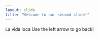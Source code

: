 ```yaml
---
layout: slide
title: "Welcome to our second slide!"
---
```

La vida loca
Use the left arrow to go back!
